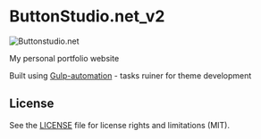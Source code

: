 # ButtonStudio.net_v2

![Buttonstudio.net](http://buttonstudio.net/dist/img/ogimage.jpg)

My personal portfolio website

Built using [Gulp-automation](https://github.com/Ghornon/gulp-automation) - tasks ruiner for theme development

## License
See the [LICENSE](LICENSE.md) file for license rights and limitations (MIT).
